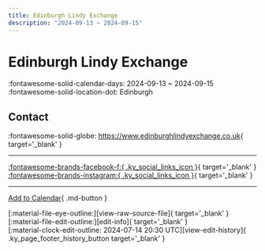 ```yaml
---
title: Edinburgh Lindy Exchange
description: "2024-09-13 ~ 2024-09-15"
---
```


# Edinburgh Lindy Exchange 

:fontawesome-solid-calendar-days: 2024-09-13 ~ 2024-09-15  
:fontawesome-solid-location-dot: Edinburgh  

## Contact

:fontawesome-solid-globe: <https://www.edinburghlindyexchange.co.uk>{ target='_blank' }  

---

 [:fontawesome-brands-facebook-f:{ .ky_social_links_icon }](https://www.facebook.com/EdinburghLindyExchange){ target='_blank' } [:fontawesome-brands-instagram:{ .ky_social_links_icon }](https://instagram.com/edinburghlindyexchange){ target='_blank' }

---

[Add to Calendar](https://swing.news/ics/en/2024/uk/edinburgh-lindy-exchange-2024.ics){ .md-button }

<div class="ky_page_footer" markdown>
<div class="ky_page_footer_trailing" markdown="span">
[:material-file-eye-outline:][view-raw-source-file]{ target='_blank' }
[:material-file-edit-outline:][edit-info]{ target='_blank' }
</div>
<div class="ky_page_footer_leading" markdown="span">
[:material-clock-edit-outline: 2024-07-14 20:30 UTC][view-edit-history]{ .ky_page_footer_history_button target='_blank' }
</div>
</div>

[view-raw-source-file]: https://github.com/swingdance/events/blob/main/2024/uk/edinburgh-lindy-exchange-2024.json "View Raw Source File"
[edit-info]: https://github.com/swingdance/events/issues/new?assignees=&labels=update+event&projects=&template=03-update_entity.yml&title=%5B2024%2Fuk%5D%20Edinburgh%20Lindy%20Exchange&region=uk&year=2024&id=edinburgh-lindy-exchange-2024&name=Edinburgh%20Lindy%20Exchange&org_id= "Edit Info"

[view-edit-history]: https://github.com/swingdance/events/commits/main/2024/uk/edinburgh-lindy-exchange-2024.json "View Edit History"

